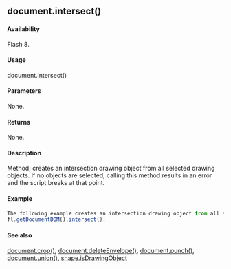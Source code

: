## document.intersect()

#### Availability

Flash 8.

#### Usage

document.intersect()

#### Parameters

None.

#### Returns

None.

#### Description

Method; creates an intersection drawing object from all selected drawing objects. If no objects are selected, calling this method results in an error and the script breaks at that point.

#### Example

```javascript
The following example creates an intersection drawing object from all selected drawing objects:
fl.getDocumentDOM().intersect();

```
#### See also

[document.crop()](../Document_object/docume37.md), [document.deleteEnvelope()](../Document_object/docume41.md), [document.punch()](../Document_object/docum230.md), [document.union()](../Document_object/docu6120.md), [shape.isDrawingObject](../Shape_object/shape6.md)
